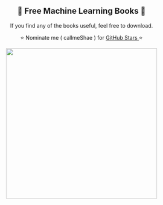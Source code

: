 <h2 align="center">📕 Free Machine Learning Books 📕</h2>

<p align="center"> If you find any of the books useful, feel free to download.</p>
<p align="center"> ⭐ Nominate me ( callmeShae ) for <a href="https://stars.github.com/nominate/"> GitHub Stars </a>⭐

<p align="center"><img src="https://miro.medium.com/v2/resize:fit:1400/1*cG6U1qstYDijh9bPL42e-Q.jpeg" width=400/></p>
